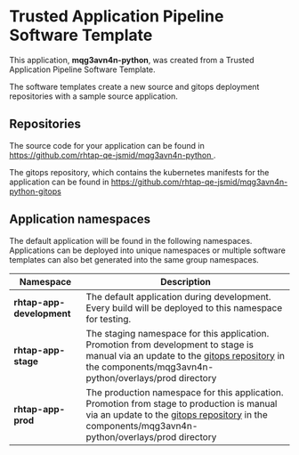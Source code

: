 # Trusted Application Pipeline Software Template

This application, **mqg3avn4n-python**, was created from a Trusted Application Pipeline Software Template.

The software templates create a new source and gitops deployment repositories with a sample source application. 

## Repositories

The source code for your application can be found in [https://github.com/rhtap-qe-jsmid/mqg3avn4n-python ](https://github.com/rhtap-qe-jsmid/mqg3avn4n-python ).
 
The gitops repository, which contains the kubernetes manifests for the application can be found in 
[https://github.com/rhtap-qe-jsmid/mqg3avn4n-python-gitops ](https://github.com/rhtap-qe-jsmid/mqg3avn4n-python-gitops ) 

## Application namespaces 

The default application will be found in the following namespaces. Applications can be deployed into unique namespaces or multiple software templates can also bet generated into the same group namespaces.  

|  Namespace   |  Description   |  
| -------- | -------- |   
| **rhtap-app-development** | The default application during development. Every build will be deployed to this namespace for testing. | 
| **rhtap-app-stage** | The staging namespace for this application. Promotion from development to stage is manual via an update to the [gitops repository](https://github.com/rhtap-qe-jsmid/mqg3avn4n-python-gitops ) in the components/mqg3avn4n-python/overlays/prod directory |  
| **rhtap-app-prod** | The production namespace for this application. Promotion from stage to production is manual via an update to the [gitops repository](https://github.com/rhtap-qe-jsmid/mqg3avn4n-python-gitops ) in the components/mqg3avn4n-python/overlays/prod directory | 